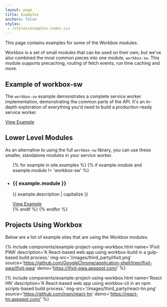 ```yaml
---
layout: page
title: Examples
anchors: false
styles:
 - /styles/examples-index.css
---
```


This page contains examples for some of the Workbox modules.

Workbox is a set of small modules that can be used on their own, but we've
also combined the most common pieces into one module, `workbox-sw`. This module
supports precaching, routing of fetch events, run time caching and more.

## Example of workbox-sw

The `workbox-sw` example demonstrates a complete service worker
implementation, demonstrating the common parts of the API. It's an in-depth
exploration of everything you'd need to build a production-ready service worker.

<a href="/examples/workbox-sw/" class="btn">View Example</a>

## Lower Level Modules

As an alternative to using the full `workbox-sw` library, you can use these
smaller, standalone modules in your service worker.

<ul class="example-index__lower-level-modules-list">
{% for example in site.examples %}
  {% if example.module and example.module != 'workbox-sw' %}
    <li>
      <h3>{{ example.module }}</h3>
      <p>{{ example.description | capitalize }}</p>
      <a href="{{ example.url }}" class="btn">View Example</a>
    </li>
  {% endif %}
{% endfor %}
</ul>

## Projects Using Workbox

Below are a list of example sites that are using the Workbox modules.

{% include components/example-project-using-workbox.html
   name='iFixit PWA'
   description='A React-based web app using workbox-build in a gulp-based build process.'
   img-src='/images/third_party/ifixit.png'
   source='https://github.com/GoogleChrome/application-shell/tree/ifixit-pwa/ifixit-pwa'
   demo='https://ifixit-pwa.appspot.com/'
%}

{% include components/example-project-using-workbox.html
   name='React HN'
   description='A React-based web app using workbox-cli in an npm scripts-based build process.'
   img-src='/images/third_party/react-hn.png'
   source='https://github.com/insin/react-hn'
   demo='https://react-hn.appspot.com/'
%}
